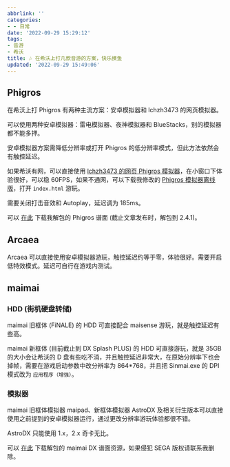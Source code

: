 ```yaml
---
abbrlink: ''
categories:
- - 日常
date: '2022-09-29 15:29:12'
tags:
- 音游
- 希沃
title: 🎶 在希沃上打几款音游的方案，快乐摸鱼
updated: '2022-09-29 15:49:06'
---
```

## Phigros

在希沃上打 Phigros 有两种主流方案：安卓模拟器和 lchzh3473 的网页模拟器。

可以使用两种安卓模拟器：雷电模拟器、夜神模拟器和 BlueStacks，别的模拟器都不能多押。

安卓模拟器方案需降低分辨率或打开 Phigros 的低分辨率模式，但此方法依然会有触控延迟。

如果希沃有网，可以直接使用 [lchzh3473 的网页 Phigros 模拟器](https://b23.tv/PQSkTap)，在小窗口下体验很好，可以稳 60FPS，如果不通网，可以下载我修改的 [Phigros 模拟器离线版](https://github.com/YidaozhanYa/sim-phi-offline)，打开 `index.html` 游玩。

需要关闭打击音效和 Autoplay，延迟调为 185ms。

可以 [在此](https://file.yidaozhan.top/%E4%B8%80%E5%88%80%E6%96%A9%E3%81%AE%E5%B0%8F%E7%AA%9D/%E5%AE%89%E5%8D%93%E6%B8%B8%E6%88%8F) 下载我解包的 Phigros 谱面 (截止文章发布时，解包到 2.4.1)。

## Arcaea

Arcaea 可以直接使用安卓模拟器游玩，触控延迟约等于零，体验很好。需要开启低特效模式。延迟可自行在游戏内测试。

## maimai

### HDD (街机硬盘转储)

maimai 旧框体 (FiNALE) 的 HDD 可直接配合 maisense 游玩，就是触控延迟有些高。

maimai 新框体 (目前截止到 DX Splash PLUS) 的 HDD 可直接游玩，就是 35GB 的大小会让希沃的 D 盘有些吃不消，并且触控延迟非常大，在原始分辨率下也会掉帧，需要在游戏启动参数中改分辨率为 864*768，并且把 Sinmai.exe 的 DPI 模式改为 `应用程序（增强）`。

### 模拟器

maimai 旧框体模拟器 maipad、新框体模拟器 AstroDX 及相关衍生版本可以直接使用之前提到的安卓模拟器运行，通过更改分辨率游玩体验都很不错。

AstroDX 只能使用 1.x，2.x 奇卡无比。

可以 [在此](https://file.yidaozhan.top/%E4%B8%80%E5%88%80%E6%96%A9%E3%81%AE%E5%B0%8F%E7%AA%9D/%E5%AE%89%E5%8D%93%E6%B8%B8%E6%88%8F/maimaiDXUNiVERSE) 下载解包的 maimai DX 谱面资源，如果侵犯 SEGA 版权请联系我删除。
